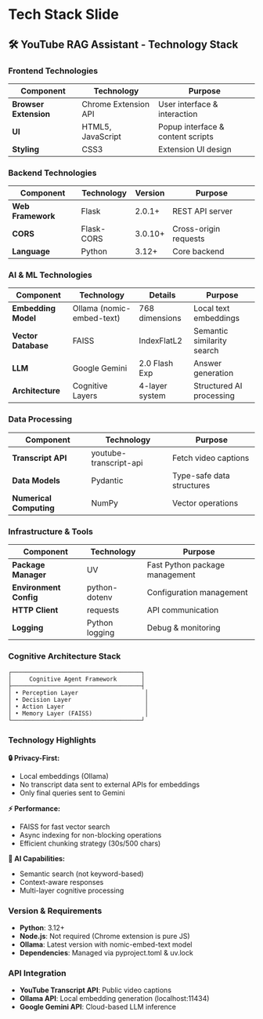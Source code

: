 # Tech Stack Slide

## 🛠️ YouTube RAG Assistant - Technology Stack

### Frontend Technologies
| Component | Technology | Purpose |
|-----------|-----------|---------|
| **Browser Extension** | Chrome Extension API | User interface & interaction |
| **UI** | HTML5, JavaScript | Popup interface & content scripts |
| **Styling** | CSS3 | Extension UI design |

### Backend Technologies
| Component | Technology | Version | Purpose |
|-----------|-----------|---------|---------|
| **Web Framework** | Flask | 2.0.1+ | REST API server |
| **CORS** | Flask-CORS | 3.0.10+ | Cross-origin requests |
| **Language** | Python | 3.12+ | Core backend |

### AI & ML Technologies
| Component | Technology | Details | Purpose |
|-----------|-----------|---------|---------|
| **Embedding Model** | Ollama (nomic-embed-text) | 768 dimensions | Local text embeddings |
| **Vector Database** | FAISS | IndexFlatL2 | Semantic similarity search |
| **LLM** | Google Gemini | 2.0 Flash Exp | Answer generation |
| **Architecture** | Cognitive Layers | 4-layer system | Structured AI processing |

### Data Processing
| Component | Technology | Purpose |
|-----------|-----------|---------|
| **Transcript API** | youtube-transcript-api | Fetch video captions |
| **Data Models** | Pydantic | Type-safe data structures |
| **Numerical Computing** | NumPy | Vector operations |

### Infrastructure & Tools
| Component | Technology | Purpose |
|-----------|-----------|---------|
| **Package Manager** | UV | Fast Python package management |
| **Environment Config** | python-dotenv | Configuration management |
| **HTTP Client** | requests | API communication |
| **Logging** | Python logging | Debug & monitoring |

### Cognitive Architecture Stack
```
┌─────────────────────────────────────┐
│     Cognitive Agent Framework       │
├─────────────────────────────────────┤
│ • Perception Layer                   │
│ • Decision Layer                     │
│ • Action Layer                       │
│ • Memory Layer (FAISS)               │
└─────────────────────────────────────┘
```

### Technology Highlights

**🔒 Privacy-First:**
- Local embeddings (Ollama)
- No transcript data sent to external APIs for embeddings
- Only final queries sent to Gemini

**⚡ Performance:**
- FAISS for fast vector search
- Async indexing for non-blocking operations
- Efficient chunking strategy (30s/500 chars)

**🧠 AI Capabilities:**
- Semantic search (not keyword-based)
- Context-aware responses
- Multi-layer cognitive processing

### Version & Requirements
- **Python**: 3.12+
- **Node.js**: Not required (Chrome extension is pure JS)
- **Ollama**: Latest version with nomic-embed-text model
- **Dependencies**: Managed via pyproject.toml & uv.lock

### API Integration
- **YouTube Transcript API**: Public video captions
- **Ollama API**: Local embedding generation (localhost:11434)
- **Google Gemini API**: Cloud-based LLM inference

